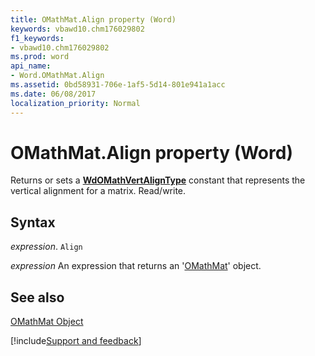 ```yaml
---
title: OMathMat.Align property (Word)
keywords: vbawd10.chm176029802
f1_keywords:
- vbawd10.chm176029802
ms.prod: word
api_name:
- Word.OMathMat.Align
ms.assetid: 0bd58931-706e-1af5-5d14-801e941a1acc
ms.date: 06/08/2017
localization_priority: Normal
---
```



# OMathMat.Align property (Word)

Returns or sets a  **[WdOMathVertAlignType](Word.WdOMathVertAlignType.md)** constant that represents the vertical alignment for a matrix. Read/write.


## Syntax

_expression_. `Align`

 _expression_ An expression that returns an '[OMathMat](Word.OMathMat.md)' object.


## See also


[OMathMat Object](Word.OMathMat.md)

[!include[Support and feedback](~/includes/feedback-boilerplate.md)]